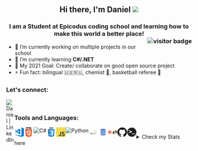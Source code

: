 ## <div align="center"> Hi there, I'm Daniel <img src="https://raw.githubusercontent.com/MartinHeinz/MartinHeinz/master/wave.gif" width="30px"> </div>

###  <div align="center"> I am a Student at Epicodus coding school and learning how to make this world a better place! </div>  <img align="right" src="https://visitor-badge.glitch.me/badge?page_id=DanielAdeyemi" alt="visitor badge"/>
- 🔭 I’m currently working on multiple projects in our school
- 🌱 I’m currently learning **C#/.NET** 
- 📝 My 2021 Goal: Create/ collaborate on good open source project
 - ⚡ Fun fact: bilingual 🇺🇸🇷🇺, chemist 🧪, basketball referee 🏀


### Let's connect:
[<img align="left" alt="Daniel | LinkedIn" width="22px" src="https://cdn.jsdelivr.net/npm/simple-icons@v3/icons/linkedin.svg" />][linkedin]
<br />

### Tools and Languages:
<img align="left" alt="Visual Studio Code" width="26px" src="https://raw.githubusercontent.com/github/explore/80688e429a7d4ef2fca1e82350fe8e3517d3494d/topics/visual-studio-code/visual-studio-code.png" />
<img align="left" alt="HTML5" width="26px" src="https://raw.githubusercontent.com/github/explore/80688e429a7d4ef2fca1e82350fe8e3517d3494d/topics/html/html.png" />
<img align="left" alt="C#" src="https://img.shields.io/badge/c%23%20-%23239120.svg?&style=for-the-badge&logo=c-sharp&logoColor=white"/>
<img align="left" alt="CSS3" width="26px" src="https://raw.githubusercontent.com/github/explore/80688e429a7d4ef2fca1e82350fe8e3517d3494d/topics/css/css.png" />
<img align="left" alt="JavaScript" width="26px" src="https://raw.githubusercontent.com/github/explore/80688e429a7d4ef2fca1e82350fe8e3517d3494d/topics/javascript/javascript.png" />
<img align="left" alt="Python" src="https://img.shields.io/badge/python-3.6-blue.svg" />
<img align="left" alt="MySQL" width="26px" src="https://raw.githubusercontent.com/github/explore/80688e429a7d4ef2fca1e82350fe8e3517d3494d/topics/mysql/mysql.png" />
<img align="left" alt="SQL" width="26px" src="https://raw.githubusercontent.com/github/explore/80688e429a7d4ef2fca1e82350fe8e3517d3494d/topics/sql/sql.png" />
<img align="left" alt="Git" width="26px" src="https://raw.githubusercontent.com/github/explore/80688e429a7d4ef2fca1e82350fe8e3517d3494d/topics/git/git.png" />
<img align="left" alt="GitHub" width="26px" src="https://raw.githubusercontent.com/github/explore/78df643247d429f6cc873026c0622819ad797942/topics/github/github.png" />
<img align="left" alt="Terminal" width="26px" src="https://raw.githubusercontent.com/github/explore/80688e429a7d4ef2fca1e82350fe8e3517d3494d/topics/terminal/terminal.png" />
<br />

<details>
<summary>Check my Stats here</summary>
<p align="center">
  <img src="https://github-readme-stats.vercel.app/api//?username=DanielAdeyemi&show_icons=true&count_private=true&theme=midnight-purple" />
</p>
<p align="center">
  <img src="https://github-readme-stats.vercel.app/api/top-langs/?username=DanielAdeyemi&layout=compact&theme=midnight-purple" />
</p>
</details>
<br />





<!--
**DanielAdeyemi/DanielAdeyemi** is a ✨ _special_ ✨ repository because its `README.md` (this file) appears on your GitHub profile.

Here are some ideas to get you started:



- 👯 I’m looking to collaborate on ...
- 🤔 I’m looking for help with ...
- 💬 Ask me about ...
- 📫 How to reach me: ...
- 😄 Pronouns: ...



-->

[linkedin]:https://www.linkedin.com/in/danieladeyemi/
